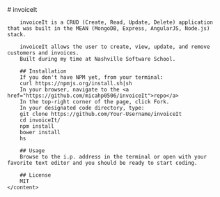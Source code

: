 
<snippet>
    <content>
        # invoiceIt

        invoiceIt is a CRUD (Create, Read, Update, Delete) application that was built in the MEAN (MongoDB, Express, AngularJS, Node.js) stack.

        invoiceIt allows the user to create, view, update, and remove customers and invoices.
        Built during my time at Nashville Software School.

        ## Installation
        If you don't have NPM yet, from your terminal:
        curl https://npmjs.org/install.sh|sh
        In your browser, navigate to the <a href="https://github.com/micahp0506/invoiceIt">repo</a>
        In the top-right corner of the page, click Fork.
        In your designated code directory, type:
        git clone https://github.com/Your-Username/invoiceIt
        cd invoiceIt/
        npm install
        bower install
        hs

        ## Usage
        Browse to the i.p. address in the terminal or open with your favorite text editor and you should be ready to start coding.

        ## License
        MIT
    </content>
</snippet>
